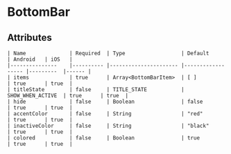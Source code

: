 # BottomBar

  ## Attributes 

    | Name          	| Required 	| Type                 	| Default          	| Android 	| iOS  	|
    |---------------	|----------	|----------------------	|------------------	|---------	|------	|
    | items         	| true     	| Array<BottomBarItem> 	| [ ]              	| true    	| true 	|
    | titleState    	| false    	| TITLE_STATE          	| SHOW_WHEN_ACTIVE 	| true    	| true 	|
    | hide          	| false    	| Boolean              	| false            	| true    	| true 	|
    | accentColor   	| false    	| String               	| "red"            	| true    	| true 	|
    | inactiveColor 	| false    	| String               	| "black"          	| true    	| true 	|
    | colored       	| false    	| Boolean              	| true             	| true    	| true 	|
    
    
